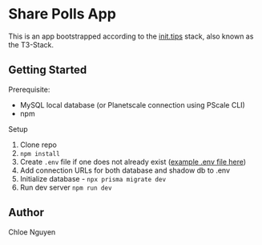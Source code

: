 # Share Polls App

This is an app bootstrapped according to the [init.tips](https://init.tips) stack, also known as the T3-Stack.

## Getting Started

Prerequisite:

- MySQL local database (or Planetscale connection using PScale CLI)
- npm

Setup

1. Clone repo
1. `npm install`
1. Create `.env` file if one does not already exist ([example .env file here](https://github.com/ChloeWhen117/sharepolls-public/blob/master/.env.example))
1. Add connection URLs for both database and shadow db to .env
1. Initialize database - `npx prisma migrate dev`
1. Run dev server `npm run dev`

## Author
Chloe Nguyen
